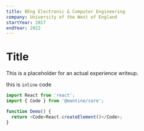 ```yaml
---
title: BEng Electronic & Computer Engineering
company: University of the West of England
startYear: 2017
endYear: 2022
---
```


# Title

This is a placeholder for an actual experience writeup.

this is `inline` code

```js
import React from 'react';
import { Code } from '@mantine/core';

function Demo() {
  return <Code>React.createElement()</Code>;
}
```
